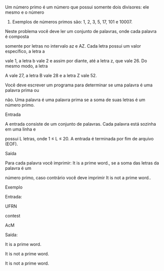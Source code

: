 Um número primo é um número que possui somente dois divisores: ele mesmo e o número

1. Exemplos de números primos são: 1, 2, 3, 5, 17, 101 e 10007.

Neste problema você deve ler um conjunto de palavras, onde cada palavra é composta

somente por letras no intervalo a­z e A­Z. Cada letra possui um valor específico, a letra a

vale 1, a letra b vale 2 e assim por diante, até a letra z, que vale 26. Do mesmo modo, a letra

A vale 27, a letra B vale 28 e a letra Z vale 52.

Você deve escrever um programa para determinar se uma palavra é uma palavra prima ou

não. Uma palavra é uma palavra prima se a soma de suas letras é um número primo.

Entrada

A entrada consiste de um conjunto de palavras. Cada palavra está sozinha em uma linha e

possui L letras, onde 1 ≤ L ≤ 20. A entrada é terminada por fim de arquivo (EOF).

Saída

Para cada palavra você imprimir: It is a prime word., se a soma das letras da palavra é um

número primo, caso contrário você deve imprimir It is not a prime word..

Exemplo

Entrada:

UFRN

contest

AcM

Saída:

It is a prime word.

It is not a prime word.

It is not a prime word.
